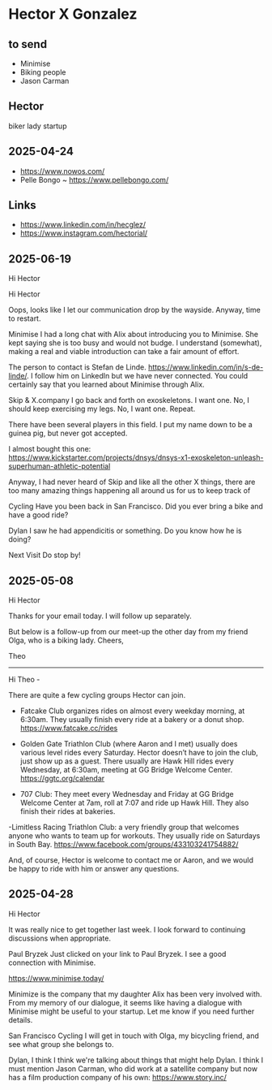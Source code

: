 # Hector X Gonzalez


## to send

* Minimise
* Biking people
* Jason Carman

## Hector

biker lady
startup

## 2025-04-24

* https://www.nowos.com/
* Pelle Bongo ~ https://www.pellebongo.com/


## Links

* https://www.linkedin.com/in/hecglez/
* https://www.instagram.com/hectorial/

## 2025-06-19

Hi Hector

Hi Hector

Oops, looks like I let our communication drop by the wayside. Anyway, time to restart.

Minimise
I had a long chat with Alix about introducing you to Minimise. She kept saying she is too busy and would not budge. I understand (somewhat), making a real and viable introduction can take a fair amount of effort. 

The person to contact is Stefan de Linde. https://www.linkedin.com/in/s-de-linde/. I follow him on LinkedIn but we have never connected. You could certainly say that you learned about Minimise through Alix.

Skip & X.company
I go back and forth on exoskeletons. I want one. No, I should keep exercising my legs. No, I want one. Repeat.

There have been several players in this field. I put my name down to be a guinea pig, but never got accepted. 

I almost bought this one: https://www.kickstarter.com/projects/dnsys/dnsys-x1-exoskeleton-unleash-superhuman-athletic-potential

Anyway, I had never heard of Skip and like all the other X things, there are too many amazing things happening all around us for us to keep track of

Cycling
Have you been back in San Francisco. Did you ever bring a bike and have a good ride?

Dylan
I saw he had appendicitis or something. Do you know how he is doing?

Next Visit
Do stop by! 



## 2025-05-08

Hi Hector

Thanks for your email today. I will follow up separately. 

But below is a follow-up from our meet-up the other day from my friend Olga, who is a biking lady.
Cheers,

Theo

***


Hi Theo -

There are quite a few cycling groups Hector can join. 

- Fatcake Club organizes rides on almost every weekday morning, at 6:30am. They usually finish every ride at a bakery or a donut shop. https://www.fatcake.cc/rides

- Golden Gate Triathlon Club (where Aaron and I met) usually does various level rides every Saturday. Hector doesn’t have to join the club, just show up as a guest. There usually are Hawk Hill rides every Wednesday, at 6:30am, meeting at GG Bridge Welcome Center.
https://ggtc.org/calendar

- 707 Club: They meet every Wednesday and Friday at GG Bridge Welcome Center at 7am, roll at 7:07 and ride up Hawk Hill. They also finish their rides at bakeries.

-Limitless Racing Triathlon Club: a very friendly group that welcomes anyone who wants to team up for workouts. They usually ride on Saturdays in South Bay. 
https://www.facebook.com/groups/433103241754882/

And, of course, Hector is welcome to contact me or Aaron, and we would be happy to ride with him or answer any questions.


## 2025-04-28

Hi Hector

It was really nice to get together last week. I look forward to continuing discussions when appropriate.

Paul Bryzek
Just clicked on your link to Paul Bryzek. I see a good connection with Minimise.

https://www.minimise.today/

Minimize is the company that my daughter Alix has been very involved with. From my memory of our dialogue, it seems like having a dialogue with Minimise might be useful to your startup. Let me know if you need further details. 

San Francisco Cycling
I will get in touch with Olga, my bicycling friend, and see what group she belongs to. 

Dylan, I think
I think we're talking about things that might help Dylan. I think I must mention Jason Carman, who did work at a satellite company but now has a film production company of his own: https://www.story.inc/


